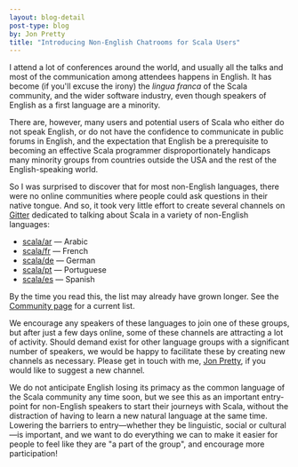 ```yaml
---
layout: blog-detail
post-type: blog
by: Jon Pretty
title: "Introducing Non-English Chatrooms for Scala Users"
---
```


I attend a lot of conferences around the world, and usually all the talks and
most of the communication among attendees happens in English. It has become (if
you'll excuse the irony) the *lingua franca* of the Scala community, and the
wider software industry, even though speakers of English as a first language
are a minority.

There are, however, many users and potential users of Scala who either do not
speak English, or do not have the confidence to communicate in public forums in
English, and the expectation that English be a prerequisite to becoming an
effective Scala programmer disproportionately handicaps many minority groups
from countries outside the USA and the rest of the English-speaking world.

So I was surprised to discover that for most non-English languages, there were
no online communities where people could ask questions in their native tongue.
And so, it took very little effort to create several channels on
[Gitter](https://gitter.im/) dedicated to talking about Scala in a variety of
non-English languages:

- [scala/ar](https://gitter.im/scala/ar) — Arabic
- [scala/fr](https://gitter.im/scala/fr) — French
- [scala/de](https://gitter.im/scala/de) — German
- [scala/pt](https://gitter.im/scala/pt) — Portuguese
- [scala/es](https://gitter.im/scala/es) — Spanish

By the time you read this, the list may already have grown longer.
See the [Community page](https://www.scala-lang.org/community/)
for a current list.

We encourage any
speakers of these languages to join one of these groups, but after just a few
days online, some of these channels are attracting a lot of activity. Should
demand exist for other language groups with a significant number of speakers,
we would be happy to facilitate these by creating new channels as necessary.
Please get in touch with me, [Jon Pretty](https://twitter.com/propensive/), if
you would like to suggest a new channel.

We do not anticipate English losing its primacy as the common language of the
Scala community any time soon, but we see this as an important entry-point for
non-English speakers to start their journeys with Scala, without the
distraction of having to learn a new natural language at the same time.
Lowering the barriers to entry—whether they be linguistic, social or
cultural—is important, and we want to do everything we can to make it easier
for people to feel like they are "a part of the group", and encourage more
participation!

